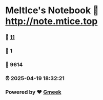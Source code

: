 # MeltIce's Notebook :link: http://note.mtice.top 
### :page_facing_up: [11](http://note.mtice.top/tag.html) 
### :speech_balloon: 1 
### :hibiscus: 9614 
### :alarm_clock: 2025-04-19 18:32:21 
### Powered by :heart: [Gmeek](https://github.com/Meekdai/Gmeek)
